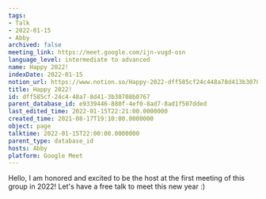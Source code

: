 ```yaml
---
tags:
- Talk
- 2022-01-15
- Abby
archived: false
meeting_link: https://meet.google.com/ijn-vugd-osn
language_level: intermediate to advanced
name: Happy 2022!
indexDate: 2022-01-15
notion_url: https://www.notion.so/Happy-2022-dff585cf24c448a78d413b30708b0767
title: Happy 2022!
id: dff585cf-24c4-48a7-8d41-3b30708b0767
parent_database_id: e9339446-880f-4ef0-8ad7-8ad1f507dded
last_edited_time: 2022-01-15T22:21:00.0000000
created_time: 2021-08-17T19:10:00.0000000
object: page
talktime: 2022-01-15T22:00:00.0000000
parent_type: database_id
hosts: Abby
platform: Google Meet
---
```


Hello, I am honored and excited to be the host at the first meeting of this group in 2022! Let's have a free talk to meet this new year :)





